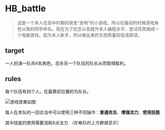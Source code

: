 # HB_battle

> 这是一个本人在高中时期的宿舍“发明”的小游戏，所以在最初的时候游戏角色以我的同学命名。现在为了纪念以及提升本人编程水平，尝试将其做成一个电脑游戏。因为本人新手，所以做出来的东西质量较低请原谅。

## target

一人扮演一队共4名角色，击杀另一个队伍的队长从而取得胜利。

## rules
每个队伍有四个人。在最靠前位置的为队长。

![游戏效果如图](https://cdn.luogu.com.cn/upload/image_hosting/68k1vkcy.png)



每人在本队的一回合当中可以使用三种不同操作：**普通攻击**、**增强法力**、**使用技能**

其中技能的使用需要消耗6点法力 *（在每队的上方数值显示）* 